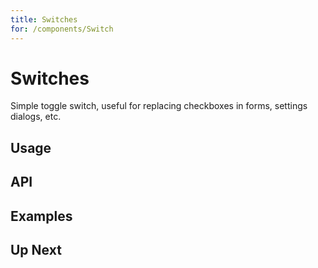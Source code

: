 ```yaml
---
title: Switches
for: /components/Switch
---
```


# Switches

Simple toggle switch, useful for replacing checkboxes in forms, settings dialogs, etc.

## Usage

<usage name="BasicSwitch" title="Basic Switch" />

## API

<api />


## Examples

<usage name="ArraySwitch" title="Named Values" />

## Up Next